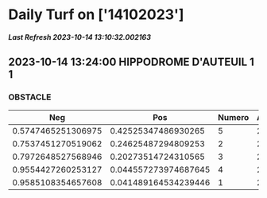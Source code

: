 # Daily Turf on ['14102023']
##### Last Refresh 2023-10-14 13:10:32.002163

## 2023-10-14 13:24:00 HIPPODROME D'AUTEUIL 1 1
### OBSTACLE

| Neg  | Pos  | Numero  | Arrived |
|------|------|---------|---------|
| 0.5747465251306975 | 0.42525347486930265 | 5 | 20.0 |
| 0.7537451270519062 | 0.24625487294809253 | 2 | 20.0 |
| 0.7972648527568946 | 0.20273514724310565 | 3 | 20.0 |
| 0.9554427260253127 | 0.044557273974687645 | 4 | 20.0 |
| 0.9585108354657608 | 0.041489164534239446 | 1 | 20.0 |
